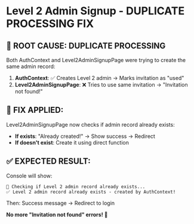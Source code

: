 # Level 2 Admin Signup - DUPLICATE PROCESSING FIX

## 🎯 **ROOT CAUSE: DUPLICATE PROCESSING**

Both AuthContext and Level2AdminSignupPage were trying to create the same admin record:

1. **AuthContext**: ✅ Creates Level 2 admin → Marks invitation as "used"
2. **Level2AdminSignupPage**: ❌ Tries to use same invitation → "Invitation not found!"

## **🔧 FIX APPLIED:**

Level2AdminSignupPage now checks if admin record already exists:
- **If exists**: "Already created!" → Show success → Redirect  
- **If doesn't exist**: Create it using direct function

## **✅ EXPECTED RESULT:**

Console will show:
```
🔄 Checking if Level 2 admin record already exists...
✅ Level 2 admin record already exists - created by AuthContext!
```

Then: Success message → Redirect to login

**No more "Invitation not found" errors! 🎉**
